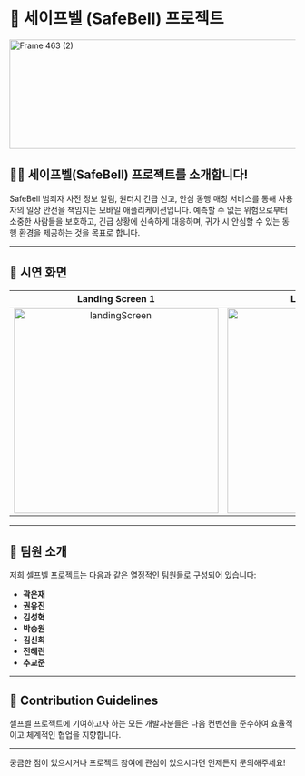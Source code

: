 # 🔔 세이프벨 (SafeBell) 프로젝트
<img width="633" height="192" alt="Frame 463 (2)" src="https://github.com/user-attachments/assets/d31a1cb6-0cc5-43d1-b8a5-3b9db9e2d747" />


## 🙋‍♀️ 세이프벨(SafeBell) 프로젝트를 소개합니다\!

SafeBell 범죄자 사전 정보 알림, 원터치 긴급 신고, 안심 동행 매칭 서비스를 통해 사용자의 일상 안전을 책임지는 모바일 애플리케이션입니다. 예측할 수 없는 위험으로부터 소중한 사람들을 보호하고, 긴급 상황에 신속하게 대응하며, 귀가 시 안심할 수 있는 동행 환경을 제공하는 것을 목표로 합니다.

-----

## 📌 시연 화면

| Landing Screen 1 | Landing Screen 2 | Landing Screen 3 | History List | History Detail | My Page | History (Guardian) |
| :---: | :---: | :---: | :---: | :---: | :---: | :---: |
| <img width="360" alt="landingScreen" src="https://github.com/user-attachments/assets/33a53f8d-f5d5-4789-a309-66d7835e8aac" /> | <img width="360" alt="landingScreen" src="https://github.com/user-attachments/assets/5deb72d6-26fc-4b3d-9a1f-5fba5689b79d" /> | <img width="360" alt="landingScreen" src="https://github.com/user-attachments/assets/8554f249-ff60-49dd-bce9-62c0b23dbf7c" /> | <img width="360" alt="history" src="https://github.com/user-attachments/assets/85b30772-e5ef-44a2-8b32-ed1b8d617400" /> | <img width="360" alt="history_detail" src="https://github.com/user-attachments/assets/066106a0-8a88-425a-9d65-1da5940e50da" /> | <img width="360" alt="myPage" src="https://github.com/user-attachments/assets/c82228ee-c038-4231-8008-8c29e9bf93b3" /> | <img width="360" alt="history" src="https://github.com/user-attachments/assets/cb95b207-04c4-4201-ab03-9c7bca28b694" /> |

-----

## 🙌 팀원 소개

저희 셀프벨 프로젝트는 다음과 같은 열정적인 팀원들로 구성되어 있습니다:

  * **곽은재**
  * **권유진**
  * **김성혁**
  * **박승원**
  * **김신희**
  * **전혜린**
  * **추교준**

-----

## 🌈 Contribution Guidelines

셀프벨 프로젝트에 기여하고자 하는 모든 개발자분들은 다음 컨벤션을 준수하여 효율적이고 체계적인 협업을 지향합니다.

---
궁금한 점이 있으시거나 프로젝트 참여에 관심이 있으시다면 언제든지 문의해주세요\!
